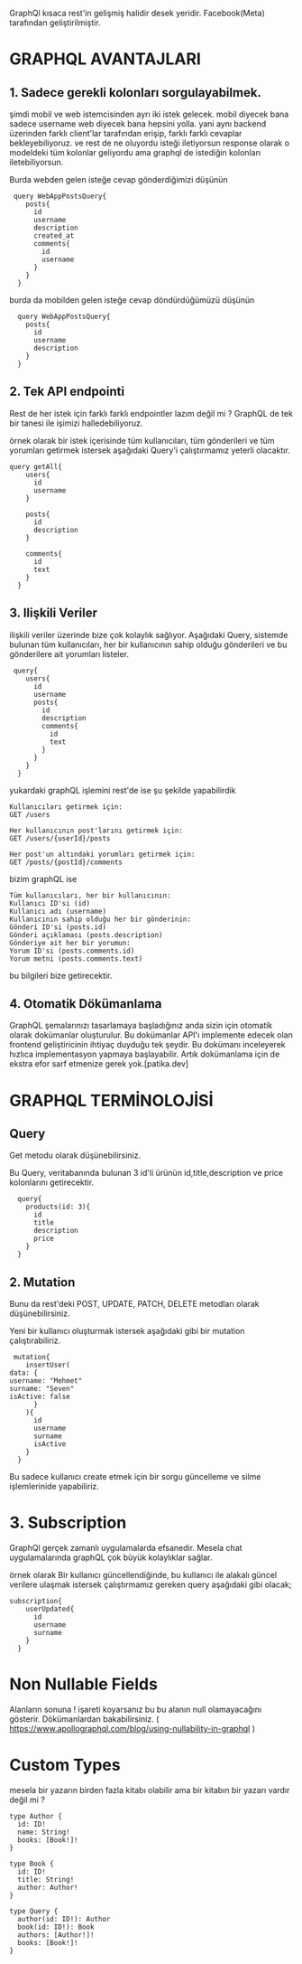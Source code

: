 GraphQl kısaca rest'in gelişmiş halidir desek yeridir. Facebook(Meta) tarafından geliştirilmiştir.

 # GRAPHQL AVANTAJLARI

## 1. Sadece gerekli kolonları sorgulayabilmek. 

şimdi mobil ve web istemcisinden ayrı iki istek gelecek. mobil diyecek bana sadece username web diyecek bana hepsini yolla. yani aynı backend üzerinden  farklı client'lar tarafından erişip, farklı farklı cevaplar bekleyebiliyoruz. ve rest de ne oluyordu isteği iletiyorsun response olarak o modeldeki tüm kolonlar geliyordu ama graphql de istediğin kolonları iletebiliyorsun.

Burda webden gelen isteğe cevap gönderdiğimizi düşünün
```
 query WebAppPostsQuery{
    posts{
      id
      username
      description
      created_at
      comments{
        id
        username
      }
    }
  }
```


burda da mobilden gelen isteğe cevap döndürdüğümüzü düşünün
```
  query WebAppPostsQuery{
    posts{
      id
      username
      description
    }
  }

```


## 2. Tek API endpointi

Rest de her istek için farklı farklı endpointler lazım değil mi ? GraphQL de tek bir tanesi ile işimizi halledebiliyoruz. 

örnek olarak  bir istek içerisinde tüm kullanıcıları, tüm gönderileri ve tüm yorumları getirmek istersek aşağıdaki Query'i çalıştırmamız yeterli olacaktır.
```
query getAll{
    users{
      id
      username
    }

    posts{
      id
      description
    }

    comments{
      id
      text
    }
  }
```

## 3. Ilişkili Veriler

ilişkili veriler üzerinde bize çok kolaylık sağlıyor. Aşağıdaki Query, sistemde bulunan tüm kullanıcıları, her bir kullanıcının sahip olduğu gönderileri ve bu gönderilere ait yorumları listeler. 

```
 query{
    users{
      id
      username
      posts{
        id
        description
        comments{
          id
          text
        }
      }
    }
  }
```

yukardaki graphQL işlemini rest'de ise şu şekilde yapabilirdik

```
Kullanıcıları getirmek için:
GET /users

Her kullanıcının post'larını getirmek için:
GET /users/{userId}/posts

Her post'un altındaki yorumları getirmek için:
GET /posts/{postId}/comments
```

bizim graphQL ise 

```
Tüm kullanıcıları, her bir kullanıcının:
Kullanıcı ID'si (id)
Kullanıcı adı (username)
Kullanıcının sahip olduğu her bir gönderinin:
Gönderi ID'si (posts.id)
Gönderi açıklaması (posts.description)
Gönderiye ait her bir yorumun:
Yorum ID'si (posts.comments.id)
Yorum metni (posts.comments.text)
```

bu bilgileri bize getirecektir. 


## 4. Otomatik Dökümanlama

GraphQL şemalarınızı tasarlamaya başladığınız anda sizin için otomatik olarak dokümanlar oluşturulur. Bu dokümanlar API'ı implemente edecek olan frontend geliştiricinin ihtiyaç duyduğu tek şeydir. Bu dokümanı inceleyerek hızlıca implementasyon yapmaya başlayabilir. Artık dokümanlama için de ekstra efor sarf etmenize gerek yok.[patika.dev]

# GRAPHQL TERMİNOLOJİSİ

## Query
Get metodu olarak düşünebilirsiniz.

Bu Query, veritabanında bulunan 3 id'li ürünün id,title,description ve price kolonlarını getirecektir.
```
  query{
    products(id: 3){
      id
      title
      description
      price
    }
  }
```

## 2. Mutation
Bunu da rest'deki POST, UPDATE, PATCH, DELETE metodları olarak düşünebilirsiniz.

Yeni bir kullanıcı oluşturmak istersek aşağıdaki gibi bir mutation çalıştırabiliriz.
```
 mutation{
    insertUser(
data: {
username: "Mehmet"
surname: "Seven"
isActive: false
      }
    ){
      id
      username
      surname
      isActive
    }
  }
```
Bu sadece kullanıcı create etmek için bir sorgu güncelleme ve silme işlemlerinide yapabiliriz. 

# 3. Subscription
GraphQl gerçek zamanlı uygulamalarda efsanedir. Mesela chat uygulamalarında graphQL çok büyük kolaylıklar sağlar. 

örnek olarak Bir kullanıcı güncellendiğinde, bu kullanıcı ile alakalı güncel verilere ulaşmak istersek çalıştırmamız gereken query aşağıdaki gibi olacak;
```
subscription{
    userUpdated{
      id
      username
      surname
    }
  }
```

# Non Nullable Fields
Alanların sonuna ! işareti koyarsanız bu bu alanın null olamayacağını gösterir. Dökümanlardan bakabilirsiniz. ( https://www.apollographql.com/blog/using-nullability-in-graphql )


# Custom Types
mesela bir yazarın birden fazla kitabı olabilir ama bir kitabın bir yazarı vardır değil mi ?

```
type Author {
  id: ID!
  name: String!
  books: [Book!]!
}

type Book {
  id: ID!
  title: String!
  author: Author!
}

type Query {
  author(id: ID!): Author
  book(id: ID!): Book
  authors: [Author!]!
  books: [Book!]!
}

```
